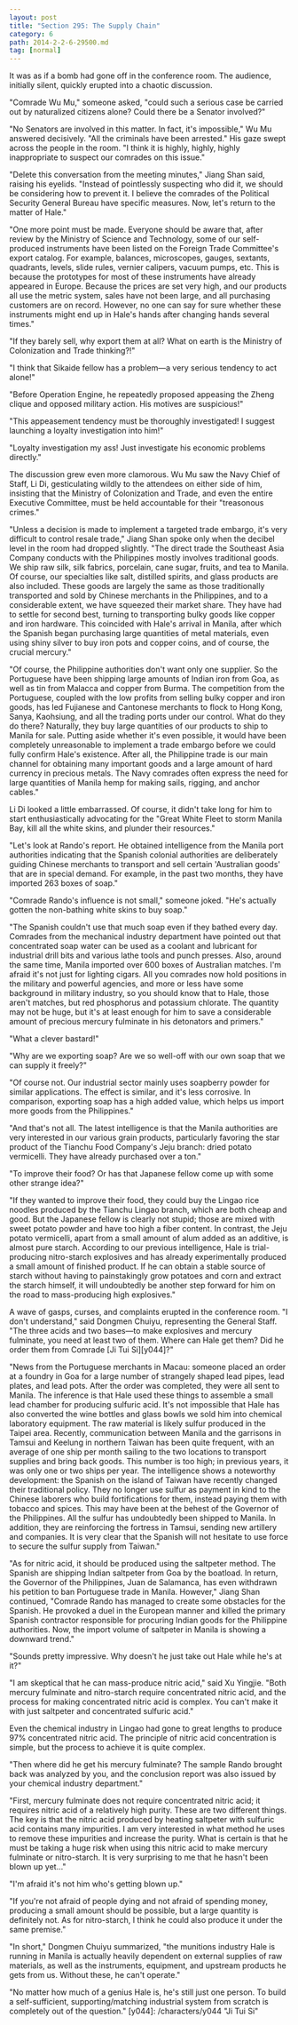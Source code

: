 ```yaml
---
layout: post
title: "Section 295: The Supply Chain"
category: 6
path: 2014-2-2-6-29500.md
tag: [normal]
---
```


It was as if a bomb had gone off in the conference room. The audience, initially silent, quickly erupted into a chaotic discussion.

"Comrade Wu Mu," someone asked, "could such a serious case be carried out by naturalized citizens alone? Could there be a Senator involved?"

"No Senators are involved in this matter. In fact, it's impossible," Wu Mu answered decisively. "All the criminals have been arrested." His gaze swept across the people in the room. "I think it is highly, highly, highly inappropriate to suspect our comrades on this issue."

"Delete this conversation from the meeting minutes," Jiang Shan said, raising his eyelids. "Instead of pointlessly suspecting who did it, we should be considering how to prevent it. I believe the comrades of the Political Security General Bureau have specific measures. Now, let's return to the matter of Hale."

"One more point must be made. Everyone should be aware that, after review by the Ministry of Science and Technology, some of our self-produced instruments have been listed on the Foreign Trade Committee's export catalog. For example, balances, microscopes, gauges, sextants, quadrants, levels, slide rules, vernier calipers, vacuum pumps, etc. This is because the prototypes for most of these instruments have already appeared in Europe. Because the prices are set very high, and our products all use the metric system, sales have not been large, and all purchasing customers are on record. However, no one can say for sure whether these instruments might end up in Hale's hands after changing hands several times."

"If they barely sell, why export them at all? What on earth is the Ministry of Colonization and Trade thinking?!"

"I think that Sikaide fellow has a problem—a very serious tendency to act alone!"

"Before Operation Engine, he repeatedly proposed appeasing the Zheng clique and opposed military action. His motives are suspicious!"

"This appeasement tendency must be thoroughly investigated! I suggest launching a loyalty investigation into him!"

"Loyalty investigation my ass! Just investigate his economic problems directly."

The discussion grew even more clamorous. Wu Mu saw the Navy Chief of Staff, Li Di, gesticulating wildly to the attendees on either side of him, insisting that the Ministry of Colonization and Trade, and even the entire Executive Committee, must be held accountable for their "treasonous crimes."

"Unless a decision is made to implement a targeted trade embargo, it's very difficult to control resale trade," Jiang Shan spoke only when the decibel level in the room had dropped slightly. "The direct trade the Southeast Asia Company conducts with the Philippines mostly involves traditional goods. We ship raw silk, silk fabrics, porcelain, cane sugar, fruits, and tea to Manila. Of course, our specialties like salt, distilled spirits, and glass products are also included. These goods are largely the same as those traditionally transported and sold by Chinese merchants in the Philippines, and to a considerable extent, we have squeezed their market share. They have had to settle for second best, turning to transporting bulky goods like copper and iron hardware. This coincided with Hale's arrival in Manila, after which the Spanish began purchasing large quantities of metal materials, even using shiny silver to buy iron pots and copper coins, and of course, the crucial mercury."

"Of course, the Philippine authorities don't want only one supplier. So the Portuguese have been shipping large amounts of Indian iron from Goa, as well as tin from Malacca and copper from Burma. The competition from the Portuguese, coupled with the low profits from selling bulky copper and iron goods, has led Fujianese and Cantonese merchants to flock to Hong Kong, Sanya, Kaohsiung, and all the trading ports under our control. What do they do there? Naturally, they buy large quantities of our products to ship to Manila for sale. Putting aside whether it's even possible, it would have been completely unreasonable to implement a trade embargo before we could fully confirm Hale's existence. After all, the Philippine trade is our main channel for obtaining many important goods and a large amount of hard currency in precious metals. The Navy comrades often express the need for large quantities of Manila hemp for making sails, rigging, and anchor cables."

Li Di looked a little embarrassed. Of course, it didn't take long for him to start enthusiastically advocating for the "Great White Fleet to storm Manila Bay, kill all the white skins, and plunder their resources."

"Let's look at Rando's report. He obtained intelligence from the Manila port authorities indicating that the Spanish colonial authorities are deliberately guiding Chinese merchants to transport and sell certain 'Australian goods' that are in special demand. For example, in the past two months, they have imported 263 boxes of soap."

"Comrade Rando's influence is not small," someone joked. "He's actually gotten the non-bathing white skins to buy soap."

"The Spanish couldn't use that much soap even if they bathed every day. Comrades from the mechanical industry department have pointed out that concentrated soap water can be used as a coolant and lubricant for industrial drill bits and various lathe tools and punch presses. Also, around the same time, Manila imported over 600 boxes of Australian matches. I'm afraid it's not just for lighting cigars. All you comrades now hold positions in the military and powerful agencies, and more or less have some background in military industry, so you should know that to Hale, those aren't matches, but red phosphorus and potassium chlorate. The quantity may not be huge, but it's at least enough for him to save a considerable amount of precious mercury fulminate in his detonators and primers."

"What a clever bastard!"

"Why are we exporting soap? Are we so well-off with our own soap that we can supply it freely?"

"Of course not. Our industrial sector mainly uses soapberry powder for similar applications. The effect is similar, and it's less corrosive. In comparison, exporting soap has a high added value, which helps us import more goods from the Philippines."

"And that's not all. The latest intelligence is that the Manila authorities are very interested in our various grain products, particularly favoring the star product of the Tianchu Food Company's Jeju branch: dried potato vermicelli. They have already purchased over a ton."

"To improve their food? Or has that Japanese fellow come up with some other strange idea?"

"If they wanted to improve their food, they could buy the Lingao rice noodles produced by the Tianchu Lingao branch, which are both cheap and good. But the Japanese fellow is clearly not stupid; those are mixed with sweet potato powder and have too high a fiber content. In contrast, the Jeju potato vermicelli, apart from a small amount of alum added as an additive, is almost pure starch. According to our previous intelligence, Hale is trial-producing nitro-starch explosives and has already experimentally produced a small amount of finished product. If he can obtain a stable source of starch without having to painstakingly grow potatoes and corn and extract the starch himself, it will undoubtedly be another step forward for him on the road to mass-producing high explosives."

A wave of gasps, curses, and complaints erupted in the conference room. "I don't understand," said Dongmen Chuiyu, representing the General Staff. "The three acids and two bases—to make explosives and mercury fulminate, you need at least two of them. Where can Hale get them? Did he order them from Comrade [Ji Tui Si][y044]?"

"News from the Portuguese merchants in Macau: someone placed an order at a foundry in Goa for a large number of strangely shaped lead pipes, lead plates, and lead pots. After the order was completed, they were all sent to Manila. The inference is that Hale used these things to assemble a small lead chamber for producing sulfuric acid. It's not impossible that Hale has also converted the wine bottles and glass bowls we sold him into chemical laboratory equipment. The raw material is likely sulfur produced in the Taipei area. Recently, communication between Manila and the garrisons in Tamsui and Keelung in northern Taiwan has been quite frequent, with an average of one ship per month sailing to the two locations to transport supplies and bring back goods. This number is too high; in previous years, it was only one or two ships per year. The intelligence shows a noteworthy development: the Spanish on the island of Taiwan have recently changed their traditional policy. They no longer use sulfur as payment in kind to the Chinese laborers who build fortifications for them, instead paying them with tobacco and spices. This may have been at the behest of the Governor of the Philippines. All the sulfur has undoubtedly been shipped to Manila. In addition, they are reinforcing the fortress in Tamsui, sending new artillery and companies. It is very clear that the Spanish will not hesitate to use force to secure the sulfur supply from Taiwan."

"As for nitric acid, it should be produced using the saltpeter method. The Spanish are shipping Indian saltpeter from Goa by the boatload. In return, the Governor of the Philippines, Juan de Salamanca, has even withdrawn his petition to ban Portuguese trade in Manila. However," Jiang Shan continued, "Comrade Rando has managed to create some obstacles for the Spanish. He provoked a duel in the European manner and killed the primary Spanish contractor responsible for procuring Indian goods for the Philippine authorities. Now, the import volume of saltpeter in Manila is showing a downward trend."

"Sounds pretty impressive. Why doesn't he just take out Hale while he's at it?"

"I am skeptical that he can mass-produce nitric acid," said Xu Yingjie. "Both mercury fulminate and nitro-starch require concentrated nitric acid, and the process for making concentrated nitric acid is complex. You can't make it with just saltpeter and concentrated sulfuric acid."

Even the chemical industry in Lingao had gone to great lengths to produce 97% concentrated nitric acid. The principle of nitric acid concentration is simple, but the process to achieve it is quite complex.

"Then where did he get his mercury fulminate? The sample Rando brought back was analyzed by you, and the conclusion report was also issued by your chemical industry department."

"First, mercury fulminate does not require concentrated nitric acid; it requires nitric acid of a relatively high purity. These are two different things. The key is that the nitric acid produced by heating saltpeter with sulfuric acid contains many impurities. I am very interested in what method he uses to remove these impurities and increase the purity. What is certain is that he must be taking a huge risk when using this nitric acid to make mercury fulminate or nitro-starch. It is very surprising to me that he hasn't been blown up yet..."

"I'm afraid it's not him who's getting blown up."

"If you're not afraid of people dying and not afraid of spending money, producing a small amount should be possible, but a large quantity is definitely not. As for nitro-starch, I think he could also produce it under the same premise."

"In short," Dongmen Chuiyu summarized, "the munitions industry Hale is running in Manila is actually heavily dependent on external supplies of raw materials, as well as the instruments, equipment, and upstream products he gets from us. Without these, he can't operate."

"No matter how much of a genius Hale is, he's still just one person. To build a self-sufficient, supporting/matching industrial system from scratch is completely out of the question."
[y044]: /characters/y044 "Ji Tui Si"